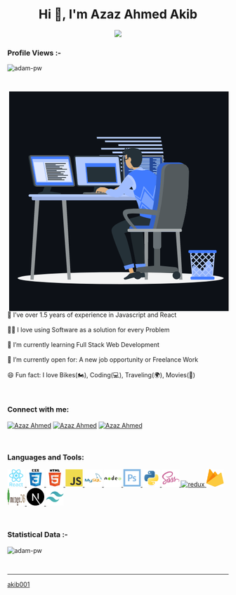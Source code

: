 <h1 align="center">Hi 👋, I'm Azaz Ahmed Akib</h1>
<p align="center">
  <img src="https://readme-typing-svg.herokuapp.com/?lines=Front+End+Developer;+JavaScript+%7C+React+%7C+Next.Js;Always+Learning+New+Things;Computer+Science+Student&font=Fira%20Code&center=true&width=380&height=50">
</p>

<p align="center"> <h3>Profile Views :-</h3> <img src="https://komarev.com/ghpvc/?username=akib001&label=Profile%20views&color=0e75b6&style=flat"
    alt="adam-pw" /> 
  </p>

<br>

<p><img align="right" src="https://github.com/akib001/akib001/blob/1404919818557ed5858331642b63d01e2485a97a/animation_500_kxa883sd.gif" alt="akib001" /></p>


🌟 I’ve over 1.5 years of experience in Javascript and React<br><br>
🧑‍💻 I love using Software as a solution for every Problem <br><br>
🌱 I’m currently learning Full Stack Web Development<br><br>
🤔 I’m currently open for: A new job opportunity or Freelance Work<br><br>
😄 Fun fact: I love Bikes(🏍️), Coding(💻), Traveling(🌍), Movies(🍿)<br>

<br>

<h3 align="left">Connect with me:</h3>
<p align="left">
  <a href="https://www.linkedin.com/in/akib007/" target="blank"><img align="center"
      src="https://raw.githubusercontent.com/rahuldkjain/github-profile-readme-generator/master/src/images/icons/Social/linked-in-alt.svg"
      alt="Azaz Ahmed" height="30" width="40" /></a>
  <a href="https://fb.com/akibahmed2011" target="blank"><img align="center"
      src="https://raw.githubusercontent.com/rahuldkjain/github-profile-readme-generator/master/src/images/icons/Social/facebook.svg"
      alt="Azaz Ahmed" height="30" width="40" /></a>
 <a href="mailto:akibahmed2011@gmail.com" target="blank"><img align="center"
      src="https://cdn-icons-png.flaticon.com/512/281/281769.png"
      alt="Azaz Ahmed" height="30" width="40" /></a>
</p>

<br>

<h3 align="left">Languages and Tools:</h3>
<p align="left"><a href="https://reactjs.org/" target="_blank" rel="noreferrer"> <img
      src="https://raw.githubusercontent.com/devicons/devicon/master/icons/react/react-original-wordmark.svg"
      alt="react" width="40" height="40" /> </a>  <a href="https://www.w3schools.com/css/" target="_blank"
    rel="noreferrer"> <img
      src="https://raw.githubusercontent.com/devicons/devicon/master/icons/css3/css3-original-wordmark.svg" alt="css3"
      width="40" height="40" /> </a> <a href="https://www.w3.org/html/" target="_blank" rel="noreferrer"> <img
      src="https://raw.githubusercontent.com/devicons/devicon/master/icons/html5/html5-original-wordmark.svg"
      alt="html5" width="40" height="40" /> </a> <a href="https://developer.mozilla.org/en-US/docs/Web/JavaScript" target="_blank"
    rel="noreferrer"> <img
      src="https://raw.githubusercontent.com/devicons/devicon/master/icons/javascript/javascript-original.svg"
      alt="javascript" width="40" height="40" /> </a>  <a href="https://www.mysql.com/" target="_blank" rel="noreferrer"> <img
      src="https://raw.githubusercontent.com/devicons/devicon/master/icons/mysql/mysql-original-wordmark.svg"
      alt="mysql" width="40" height="40" /> </a>  <a href="https://nodejs.org" target="_blank" rel="noreferrer"> <img
      src="https://raw.githubusercontent.com/devicons/devicon/master/icons/nodejs/nodejs-original-wordmark.svg"
      alt="nodejs" width="40" height="40" /> </a>  <a href="https://www.photoshop.com/en" target="_blank"
    rel="noreferrer"> <img
      src="https://raw.githubusercontent.com/devicons/devicon/master/icons/photoshop/photoshop-line.svg" alt="photoshop"
      width="40" height="40" /> </a> <a href="https://www.python.org" target="_blank" rel="noreferrer"> <img
      src="https://raw.githubusercontent.com/devicons/devicon/master/icons/python/python-original.svg" alt="python"
      width="40" height="40" /> </a>  <a href="https://sass-lang.com" target="_blank" rel="noreferrer"> <img
      src="https://raw.githubusercontent.com/devicons/devicon/master/icons/sass/sass-original.svg" alt="sass" width="40"
      height="40" /> </a></a>  <a href="https://redux.js.org/" target="_blank" rel="noreferrer"> <img
      src="https://github.com/detain/svg-logos/blob/780f25886640cef088af994181646db2f6b1a3f8/svg/redux.svg" alt="redux" width="40"
      height="40" /> </a> 
      </a>  <a href="https://firebase.google.com/" target="_blank" rel="noreferrer"> <img
      src="https://github.com/akib001/akib001/blob/45aa5ab37783e1d6455d4584256c89bf47e00b9a/firebase-seeklogo.com.svg" alt="Firebase" width="40"
      height="40" /> </a>
      </a>  <a href="https://www.mongodb.com/" target="_blank" rel="noreferrer"> <img
      src="https://github.com/akib001/akib001/blob/45aa5ab37783e1d6455d4584256c89bf47e00b9a/mongodb-seeklogo.com.svg" alt="mongodb" width="40"
      height="40" /> </a>
      </a>  <a href="https://nextjs.org/" target="_blank" rel="noreferrer"> <img
      src="https://github.com/akib001/akib001/blob/45aa5ab37783e1d6455d4584256c89bf47e00b9a/next-js-seeklogo.com.svg" alt="nextjs" width="40"
      height="40" /> </a>
      </a>  <a href="https://tailwindcss.com/" target="_blank" rel="noreferrer"> <img
      src="https://github.com/akib001/akib001/blob/45aa5ab37783e1d6455d4584256c89bf47e00b9a/tailwindcss-icon.svg" alt="tailwindcss" width="40"
      height="40" /> </a>
      </p>

<br>

<h3>Statistical Data :-</h3>
<p><img align="center"
    src="https://github-readme-stats.vercel.app/api/top-langs?username=adam-pw&show_icons=true&locale=en&layout=compact"
    alt="adam-pw" /></p>

<br>


------------------------------------------------------------------------------------------------------------------------------------------
[akib001](https://github.com/akib001)
